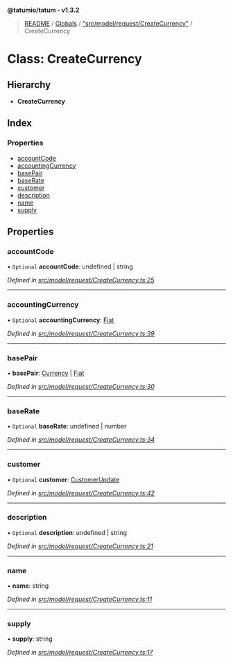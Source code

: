 **@tatumio/tatum - v1.3.2**

> [README](../README.md) / [Globals](../globals.md) / ["src/model/request/CreateCurrency"](../modules/_src_model_request_createcurrency_.md) / CreateCurrency

# Class: CreateCurrency

## Hierarchy

* **CreateCurrency**

## Index

### Properties

* [accountCode](_src_model_request_createcurrency_.createcurrency.md#accountcode)
* [accountingCurrency](_src_model_request_createcurrency_.createcurrency.md#accountingcurrency)
* [basePair](_src_model_request_createcurrency_.createcurrency.md#basepair)
* [baseRate](_src_model_request_createcurrency_.createcurrency.md#baserate)
* [customer](_src_model_request_createcurrency_.createcurrency.md#customer)
* [description](_src_model_request_createcurrency_.createcurrency.md#description)
* [name](_src_model_request_createcurrency_.createcurrency.md#name)
* [supply](_src_model_request_createcurrency_.createcurrency.md#supply)

## Properties

### accountCode

• `Optional` **accountCode**: undefined \| string

*Defined in [src/model/request/CreateCurrency.ts:25](https://github.com/tatumio/tatum-js/blob/b9ab1e4/src/model/request/CreateCurrency.ts#L25)*

___

### accountingCurrency

• `Optional` **accountingCurrency**: [Fiat](../enums/_src_model_response_ledger_fiat_.fiat.md)

*Defined in [src/model/request/CreateCurrency.ts:39](https://github.com/tatumio/tatum-js/blob/b9ab1e4/src/model/request/CreateCurrency.ts#L39)*

___

### basePair

•  **basePair**: [Currency](../enums/_src_model_request_currency_.currency.md) \| [Fiat](../enums/_src_model_response_ledger_fiat_.fiat.md)

*Defined in [src/model/request/CreateCurrency.ts:30](https://github.com/tatumio/tatum-js/blob/b9ab1e4/src/model/request/CreateCurrency.ts#L30)*

___

### baseRate

• `Optional` **baseRate**: undefined \| number

*Defined in [src/model/request/CreateCurrency.ts:34](https://github.com/tatumio/tatum-js/blob/b9ab1e4/src/model/request/CreateCurrency.ts#L34)*

___

### customer

• `Optional` **customer**: [CustomerUpdate](_src_model_request_customerupdate_.customerupdate.md)

*Defined in [src/model/request/CreateCurrency.ts:42](https://github.com/tatumio/tatum-js/blob/b9ab1e4/src/model/request/CreateCurrency.ts#L42)*

___

### description

• `Optional` **description**: undefined \| string

*Defined in [src/model/request/CreateCurrency.ts:21](https://github.com/tatumio/tatum-js/blob/b9ab1e4/src/model/request/CreateCurrency.ts#L21)*

___

### name

•  **name**: string

*Defined in [src/model/request/CreateCurrency.ts:11](https://github.com/tatumio/tatum-js/blob/b9ab1e4/src/model/request/CreateCurrency.ts#L11)*

___

### supply

•  **supply**: string

*Defined in [src/model/request/CreateCurrency.ts:17](https://github.com/tatumio/tatum-js/blob/b9ab1e4/src/model/request/CreateCurrency.ts#L17)*
